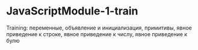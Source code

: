 # JavaScriptModule-1-train
Training: переменные, объявление и инициализация, примитивы, явное приведение к строке, явное приведение к числу, явное приведение к булю
